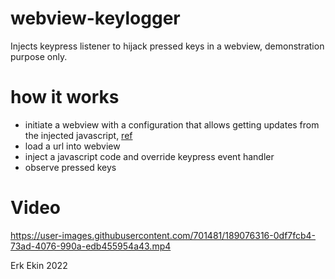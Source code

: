 # webview-keylogger
Injects keypress listener to hijack pressed keys in a webview, demonstration purpose only.

# how it works
- initiate a webview with a configuration that allows getting updates from the injected javascript, [ref](https://github.com/erkekin/webview-keylogger/blob/main/webview-keylogger/ViewController.swift#L12)
- load a url into webview
- inject a javascript code and override keypress event handler
- observe pressed keys

# Video



https://user-images.githubusercontent.com/701481/189076316-0df7fcb4-73ad-4076-990a-edb455954a43.mp4



Erk Ekin 2022
